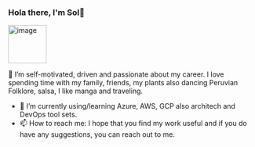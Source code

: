 ### Hola there, I'm Sol👋
<img width="78" alt="image" src="https://user-images.githubusercontent.com/102182984/220896586-897a4f57-5f4d-43f2-a0b7-3f76ce2d0ae6.png">

🔭 I’m self-motivated, driven and passionate about my career. I love spending time with my family, friends, my plants also dancing Peruvian Folklore, salsa, I like manga and traveling.
- 🌱 I’m currently using/learning Azure, AWS, GCP also architech and DevOps tool sets.
- 📫 How to reach me: I hope that you find my work useful and if you do have any suggestions, you can reach out to me.

<!--
**sol-arrascue/sol-arrascue** is a ✨ _special_ ✨ repository because its `README.md` (this file) appears on your GitHub profile.

Here are some ideas to get you started:

- 
-->
